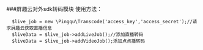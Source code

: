 ###屏趣云对外sdk转码模块
使用方法：
```$xslt
  $live_job = new \Pingqu\Transcode('access_key','access_secret');//请求屏趣云获取直播信息
  $liveData = $live_job->addLiveJob();//添加直播转码
  $liveData = $live_job->addVideoJob();添加点点播转码
```